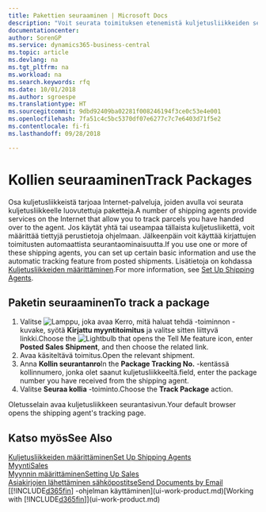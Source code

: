 ```yaml
---
title: Pakettien seuraaminen | Microsoft Docs
description: "Voit seurata toimituksen etenemistä kuljetusliikkeiden seurantapalvelun avulla."
documentationcenter: 
author: SorenGP
ms.service: dynamics365-business-central
ms.topic: article
ms.devlang: na
ms.tgt_pltfrm: na
ms.workload: na
ms.search.keywords: rfq
ms.date: 10/01/2018
ms.author: sgroespe
ms.translationtype: HT
ms.sourcegitcommit: 9dbd92409ba02281f008246194f3ce0c53e4e001
ms.openlocfilehash: 7fa51c4c5bc5370df07e6277c7c7e6403d71f5e2
ms.contentlocale: fi-fi
ms.lasthandoff: 09/28/2018

---
```

# <a name="track-packages"></a><span data-ttu-id="605c3-103">Kollien seuraaminen</span><span class="sxs-lookup"><span data-stu-id="605c3-103">Track Packages</span></span>
<span data-ttu-id="605c3-104">Osa kuljetusliikkeistä tarjoaa Internet-palveluja, joiden avulla voi seurata kuljetusliikkeelle luovutettuja paketteja.</span><span class="sxs-lookup"><span data-stu-id="605c3-104">A number of shipping agents provide services on the Internet that allow you to track parcels you have handed over to the agent.</span></span> <span data-ttu-id="605c3-105">Jos käytät yhtä tai useampaa tällaista kuljetusliikettä, voit määrittää tiettyjä perustietoja ohjelmaan. Jälkeenpäin voit käyttää kirjattujen toimitusten automaattista seurantaominaisuutta.</span><span class="sxs-lookup"><span data-stu-id="605c3-105">If you use one or more of these shipping agents, you can set up certain basic information and use the automatic tracking feature from posted shipments.</span></span> <span data-ttu-id="605c3-106">Lisätietoja on kohdassa [Kuljetusliikkeiden määrittäminen](sales-how-to-set-up-shipping-agents.md).</span><span class="sxs-lookup"><span data-stu-id="605c3-106">For more information, see [Set Up Shipping Agents](sales-how-to-set-up-shipping-agents.md).</span></span>  

## <a name="to-track-a-package"></a><span data-ttu-id="605c3-107">Paketin seuraaminen</span><span class="sxs-lookup"><span data-stu-id="605c3-107">To track a package</span></span>
1. <span data-ttu-id="605c3-108">Valitse ![Lamppu, joka avaa Kerro, mitä haluat tehdä -toiminnon](media/ui-search/search_small.png "Kerro, mitä haluat tehdä") -kuvake, syötä **Kirjattu myyntitoimitus** ja valitse sitten liittyvä linkki.</span><span class="sxs-lookup"><span data-stu-id="605c3-108">Choose the ![Lightbulb that opens the Tell Me feature](media/ui-search/search_small.png "Tell me what you want to do") icon, enter **Posted Sales Shipment**, and then choose the related link.</span></span>
2. <span data-ttu-id="605c3-109">Avaa käsiteltävä toimitus.</span><span class="sxs-lookup"><span data-stu-id="605c3-109">Open the relevant shipment.</span></span>
3. <span data-ttu-id="605c3-110">Anna **Kollin seurantanro**</span><span class="sxs-lookup"><span data-stu-id="605c3-110">In the **Package Tracking No.**</span></span> <span data-ttu-id="605c3-111">-kentässä kollinnumero, jonka olet saanut kuljetusliikkeeltä.</span><span class="sxs-lookup"><span data-stu-id="605c3-111">field, enter the package number you have received from the shipping agent.</span></span>
4. <span data-ttu-id="605c3-112">Valitse **Seuraa kollia** -toiminto.</span><span class="sxs-lookup"><span data-stu-id="605c3-112">Choose the **Track Package** action.</span></span>

<span data-ttu-id="605c3-113">Oletusselain avaa kuljetusliikkeen seurantasivun.</span><span class="sxs-lookup"><span data-stu-id="605c3-113">Your default browser opens the shipping agent's tracking page.</span></span>

## <a name="see-also"></a><span data-ttu-id="605c3-114">Katso myös</span><span class="sxs-lookup"><span data-stu-id="605c3-114">See Also</span></span>
[<span data-ttu-id="605c3-115">Kuljetusliikkeiden määrittäminen</span><span class="sxs-lookup"><span data-stu-id="605c3-115">Set Up Shipping Agents</span></span>](sales-how-to-set-up-shipping-agents.md)  
[<span data-ttu-id="605c3-116">Myynti</span><span class="sxs-lookup"><span data-stu-id="605c3-116">Sales</span></span>](sales-manage-sales.md)  
[<span data-ttu-id="605c3-117">Myynnin määrittäminen</span><span class="sxs-lookup"><span data-stu-id="605c3-117">Setting Up Sales</span></span>](sales-setup-sales.md)  
[<span data-ttu-id="605c3-118">Asiakirjojen lähettäminen sähköpostitse</span><span class="sxs-lookup"><span data-stu-id="605c3-118">Send Documents by Email</span></span>](ui-how-send-documents-email.md)  
<span data-ttu-id="605c3-119">[[!INCLUDE[d365fin](includes/d365fin_md.md)] -ohjelman käyttäminen](ui-work-product.md)</span><span class="sxs-lookup"><span data-stu-id="605c3-119">[Working with [!INCLUDE[d365fin](includes/d365fin_md.md)]](ui-work-product.md)</span></span>

